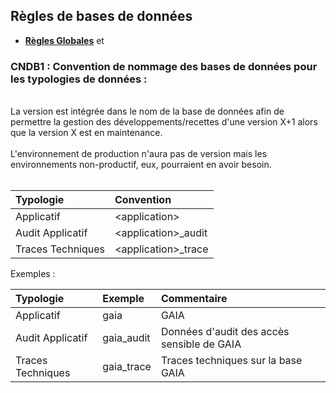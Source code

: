 ## Règles de bases de données

- **[Règles Globales](GlobalRules.md)** et


### CNDB1 : Convention de nommage des bases de données pour les typologies de données :

<br>
La version est intégrée dans le nom de la base de données afin de permettre la gestion des développements/recettes d'une version X+1 alors que la version X est en maintenance.
<br><br>
L'environnement de production n'aura pas de version mais les environnements non-productif, eux, pourraient en avoir besoin.
<br>
<br>


|	Typologie | Convention	|
| :---       |    :---   |
|	Applicatif | \<application>	|
|	Audit Applicatif | \<application>\_audit|
|	Traces Techniques | \<application>\_trace	|


Exemples :

|	Typologie | Exemple	| Commentaire |
|    :---   | :---        |	:-
|	Applicatif	|	gaia	| GAIA  | Application GAIA |
|	Audit Applicatif	|	gaia_audit	| Données d'audit des accès sensible de GAIA |
|	Traces Techniques	|	gaia_trace	| Traces techniques sur la base GAIA  |


